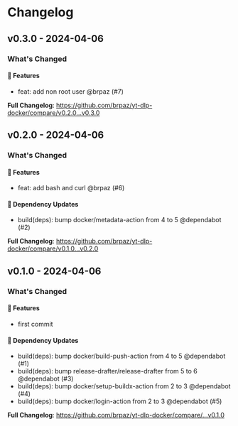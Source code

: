 # Changelog

## v0.3.0 - 2024-04-06

### What's Changed

#### 🚀 Features

- feat: add non root user @brpaz (#7)

**Full Changelog**: https://github.com/brpaz/yt-dlp-docker/compare/v0.2.0...v0.3.0

## v0.2.0 - 2024-04-06

### What's Changed

#### 🚀 Features

- feat: add bash and curl @brpaz (#6)

#### 🧩 Dependency Updates

- build(deps): bump docker/metadata-action from 4 to 5 @dependabot (#2)

**Full Changelog**: https://github.com/brpaz/yt-dlp-docker/compare/v0.1.0...v0.2.0

## v0.1.0 - 2024-04-06

### What's Changed

#### 🚀 Features

- first commit

#### 🧩 Dependency Updates

- build(deps): bump docker/build-push-action from 4 to 5 @dependabot (#1)
- build(deps): bump release-drafter/release-drafter from 5 to 6 @dependabot (#3)
- build(deps): bump docker/setup-buildx-action from 2 to 3 @dependabot (#4)
- build(deps): bump docker/login-action from 2 to 3 @dependabot (#5)

**Full Changelog**: https://github.com/brpaz/yt-dlp-docker/compare/...v0.1.0
